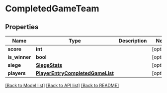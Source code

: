 # CompletedGameTeam

## Properties
Name | Type | Description | Notes
------------ | ------------- | ------------- | -------------
**score** | **int** |  | [optional] 
**is_winner** | **bool** |  | [optional] 
**siege** | [**SiegeStats**](SiegeStats.md) |  | [optional] 
**players** | [**PlayerEntryCompletedGameList**](PlayerEntryCompletedGameList.md) |  | [optional] 

[[Back to Model list]](../README.md#documentation-for-models) [[Back to API list]](../README.md#documentation-for-api-endpoints) [[Back to README]](../README.md)


